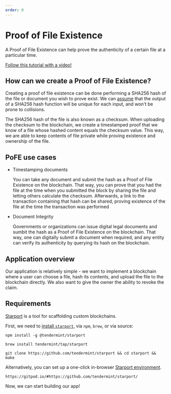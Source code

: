 ```yaml
---
order: 0
---
```


# Proof of File Existence

A Proof of File Existence can help prove the authenticity of a certain file at a particular time.

[Follow this tutorial with a video!](https://www.youtube.com/watch?v=PGLAW-HrzWg)

## How can we create a Proof of File Existence?

Creating a proof of file existence can be done performing a SHA256 hash of the file or document you wish to prove exist. We can [assume](https://stackoverflow.com/questions/4014090/is-it-safe-to-ignore-the-possibility-of-sha-collisions-in-practice) that the output of a SHA256 hash function will be unique for each input, and won't be prone to collisions.

The SHA256 hash of the file is also known as a checksum. When uploading the checksum to the blockchain, we create a timestamped proof that we know of a file whose hashed content equals the checksum value. This way, we are able to keep contents of file private while proving existence and ownership of the file.

## PoFE use cases

- Timestamping documents

    You can take any document and submit the hash as a Proof of File Existence on the blockchain. That way, you can prove that you had the file at the time when you submitted the block by sharing the file and letting others calculate the checksum. Afterwards, a link to the transaction containing that hash can be shared, proving existence of the file at the time the transaction was performed

- Document Integrity

    Governments or organizations can issue digital legal documents and sumbit the hash as a Proof of File Existence on the blockchain. That way, one can digitally submit a document when required, and any entity can verify its authenticity by querying its hash on the blockchain.

## Application overview

Our application is relatively simple - we want to implement a blockchain where a user can choose a file, hash its contents, and upload the file to the blockchain directly. We also want to give the owner the ability to revoke the claim.

## Requirements

[Starport](https://github.com/tendermint/starport/blob/develop/docs/01%20Introduction/01_starport_introduction/introduction.md) is a tool for scaffolding custom blockchains.

First, we need to [install `starport`](https://github.com/tendermint/starport/blob/develop/docs/install.md), via `npm`, `brew`, or via source:
```
npm install -g @tendermint/starport
```

```
brew install tendermint/tap/starport
```

```
git clone https://github.com/tendermint/starport && cd starport && make
```

Alternatively, you can set up a one-click in-browser [Starport environment](https://gitpod.io/#https://github.com/tendermint/starport/).

```
https://gitpod.io/#https://github.com/tendermint/starport/
```

Now, we can start building our app!
